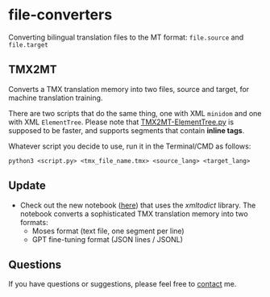 # file-converters
Converting bilingual translation files to the MT format: `file.source` and `file.target`

## TMX2MT

Converts a TMX translation memory into two files, source and target, for machine translation training.

There are two scripts that do the same thing, one with XML `minidom` and one with XML `ElementTree`. Please note that [TMX2MT-ElementTree.py](https://github.com/ymoslem/file-converters/tree/main/TMX2MT) is supposed to be faster, and supports segments that contain **inline tags**.

Whatever script you decide to use, run it in the Terminal/CMD as follows:
```
python3 <script.py> <tmx_file_name.tmx> <source_lang> <target_lang>
```

## Update

* Check out the new notebook ([here](https://github.com/ymoslem/file-converters/blob/main/TMX2MT/TMX2MT-new.ipynb)) that uses the *xmltodict* library. The notebook converts a sophisticated TMX translation memory into two formats:
  * Moses format (text file, one segment per line)
  * GPT fine-tuning format (JSON lines / JSONL)
 

## Questions
If you have questions or suggestions, please feel free to [contact](https://blog.machinetranslation.io/contact/) me.

